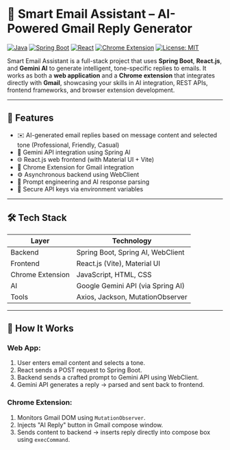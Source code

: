 # 📧 Smart Email Assistant – AI-Powered Gmail Reply Generator

[![Java](https://img.shields.io/badge/Java-17%2B-blue?logo=java)](https://www.java.com)
[![Spring Boot](https://img.shields.io/badge/Spring%20Boot-3.0-green?logo=springboot)](https://spring.io/projects/spring-boot)
[![React](https://img.shields.io/badge/React-18-blue?logo=react)](https://react.dev)
[![Chrome Extension](https://img.shields.io/badge/Chrome%20Extension-Enabled-yellow?logo=googlechrome)](https://developer.chrome.com/docs/extensions/)
[![License: MIT](https://img.shields.io/badge/License-MIT-green.svg)](LICENSE)

Smart Email Assistant is a full-stack project that uses **Spring Boot**, **React.js**, and **Gemini AI** to generate intelligent, tone-specific replies to emails. It works as both a **web application** and a **Chrome extension** that integrates directly with **Gmail**, showcasing your skills in AI integration, REST APIs, frontend frameworks, and browser extension development.

---

## 🚀 Features

- ✉️ AI-generated email replies based on message content and selected tone (Professional, Friendly, Casual)
- 🤖 Gemini API integration using Spring AI
- 🌐 React.js web frontend (with Material UI + Vite)
- 🧩 Chrome Extension for Gmail integration
- ⚙️ Asynchronous backend using WebClient
- 🧠 Prompt engineering and AI response parsing
- 🔐 Secure API keys via environment variables

---

## 🛠️ Tech Stack

| Layer     | Technology                        |
|-----------|-----------------------------------|
| Backend   | Spring Boot, Spring AI, WebClient |
| Frontend  | React.js (Vite), Material UI      |
| Chrome Extension | JavaScript, HTML, CSS       |
| AI        | Google Gemini API (via Spring AI) |
| Tools     | Axios, Jackson, MutationObserver  |

---

## 🧠 How It Works

### Web App:
1. User enters email content and selects a tone.
2. React sends a POST request to Spring Boot.
3. Backend sends a crafted prompt to Gemini API using WebClient.
4. Gemini API generates a reply → parsed and sent back to frontend.

### Chrome Extension:
1. Monitors Gmail DOM using `MutationObserver`.
2. Injects "AI Reply" button in Gmail compose window.
3. Sends content to backend → inserts reply directly into compose box using `execCommand`.
